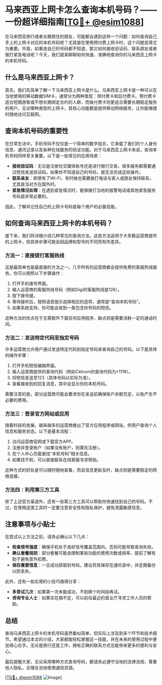# 马来西亚上网卡怎么查询本机号码？——一份超详细指南[[TG💪+ @esim1088](https://t.me/s/esim1088)]

在马来西亚旅行或者长期居住的朋友，可能都会遇到这样一个问题：如何查询自己手上的上网卡对应的本机号码呢？尤其是在使用预付费上网卡时，这个问题显得尤为重要。毕竟，如果连自己的号码都不知道，那又如何接收验证码、联系朋友或者拨打紧急电话呢？今天，我们就来聊聊如何快速、准确地查询你的马来西亚上网卡的本机号码。

## 什么是马来西亚上网卡？

首先，我们先简单了解一下马来西亚上网卡是什么。马来西亚上网卡是一种可以在当地使用的移动数据SIM卡，通常分为两种类型：预付费卡和后付费卡。预付费卡适合短期游客或不想长期绑定合约的人群，而後付费卡则更适合需要长期稳定服务的用户。无论哪种类型的上网卡，其核心功能都是提供移动网络服务，让你能够随时随地访问互联网。

## 查询本机号码的重要性

在日常生活中，手机号码不仅仅是一个简单的数字组合，它承载了我们的个人身份信息、通讯记录以及各种在线服务的验证功能。对于马来西亚上网卡来说，查询本机号码同样至关重要。以下是一些常见的应用场景：

- **接收验证码**：无论是注册社交媒体账号还是进行银行交易，很多服务都需要通过短信发送验证码。如果你不知道自己的号码，就无法完成这些操作。
- **联系亲友**：即使有了Wi-Fi，有时候也需要拨打电话与家人或朋友保持联系，尤其是当对方在国外时。
- **紧急情况处理**：在遇到紧急情况时，能够拨打当地的报警电话或其他紧急服务号码是非常必要的。

因此，了解并记住自己的上网卡号码是每个用户的必备技能。

## 如何查询马来西亚上网卡的本机号码？

接下来，我们将详细介绍几种常见的查询方法。这些方法适用于大多数运营商提供的上网卡，但具体步骤可能会因品牌和型号的不同而有所差异。

### 方法一：直接拨打客服热线

这是最简单也是最直接的方法之一。几乎所有的运营商都会提供免费的客服热线服务。你可以按照以下步骤操作：

1. 打开手机拨号界面。
2. 输入运营商的客服热线号码（例如Digi的客服热线是126）。
3. 按下拨号键。
4. 等待接听后，按照语音提示选择相应的选项，通常是“查询本机号码”。
5. 如果系统支持，你可能会收到一条包含你号码的短信。

这种方法的优点在于无需额外下载任何应用程序，缺点则是需要消耗一定的通话时间。

### 方法二：发送特定代码至指定号码

许多运营商允许用户通过发送特定代码到指定号码来查询自己的号码。以下是具体的操作步骤：

1. 打开手机短信编辑界面。
2. 输入运营商提供的查询代码（例如Celcom的查询代码为*111#）。
3. 将短信发送至123（具体号码以实际为准）。
4. 查看接收到的回复消息，其中会显示你的本机号码。

需要注意的是，部分运营商可能会要求你在发送前确保账户余额充足，以免产生不必要的费用。

### 方法三：登录官方网站或应用

随着科技的发展，越来越多的运营商推出了官方应用程序或网站，供用户查询个人信息和服务状态。以下是基本流程：

1. 访问运营商官网或下载官方APP。
2. 注册并登录账户（如果没有账户，则需先注册）。
3. 在个人中心页面查找“本机号码”相关信息。
4. 如果找不到，可以直接联系在线客服寻求帮助。

这种方式的好处是可以随时随地查看，而且信息更新及时，缺点则是需要稳定的网络连接。

### 方法四：利用第三方工具

除了上述官方渠道外，还有一些第三方工具可以帮助你快速找到自己的号码。不过，在使用这类工具时一定要注意安全性和隐私保护，避免泄露敏感信息。

## 注意事项与小贴士

在尝试以上方法之前，请务必确认以下几点：

- **检查信号强度**：确保手机处于良好信号覆盖范围内，否则可能导致查询失败。
- **确认套餐规则**：部分套餐可能会限制某些功能的使用次数或频率，提前了解有助于避免意外扣费。
- **保存重要信息**：一旦成功获取到号码，建议将其保存在通讯录中，并定期备份以防丢失。

此外，还有一些实用的小技巧值得分享：

- **多尝试几次**：如果第一次未能成功，不妨换个时间段再试。
- **咨询专业人士**：如果实在搞不定，可以前往最近的营业厅寻求工作人员的帮助。

## 总结

查询马来西亚上网卡的本机号码虽然看似简单，但实际上涉及到多个环节和技术细节。希望通过本文的介绍，大家都能轻松掌握这一技能，并在未来的使用过程中更加得心应手。无论是旅行还是工作，拥有正确的联系方式总能带来更多的便利与安心。

最后提醒大家，无论采用哪种方式查询号码，都请务必遵守当地的法律法规，尊重他人隐私，合理合法地使用通信资源。

[[TG💪+ @esim1088](https://t.me/s/esim1088) ![Image](https://i.postimg.cc/4NQfJmqS/Snipaste-2025-05-13-00-14-12.png)]